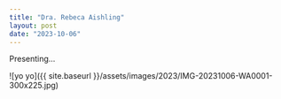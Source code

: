 ```yaml
---
title: "Dra. Rebeca Aishling"
layout: post
date: "2023-10-06"
---
```


Presenting...

![yo yo]({{ site.baseurl }}/assets/images/2023/IMG-20231006-WA0001-300x225.jpg)
